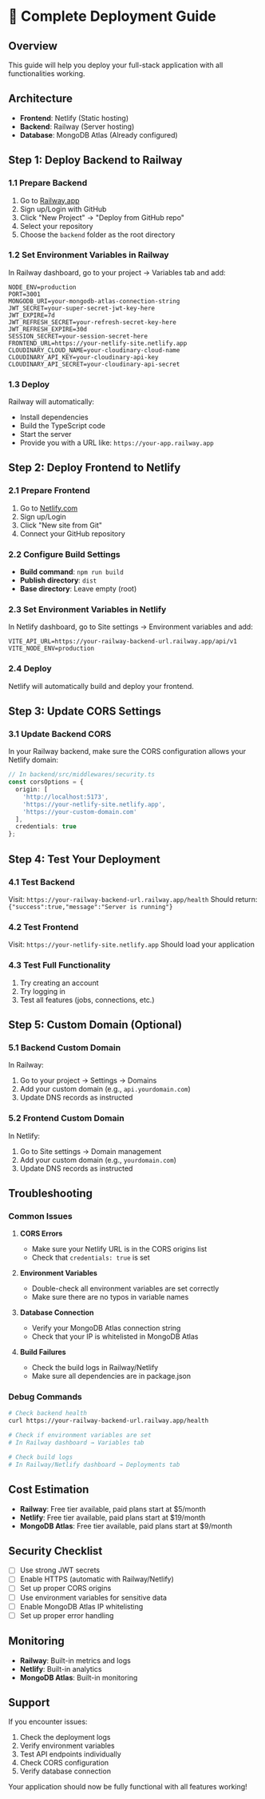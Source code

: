 # 🚀 Complete Deployment Guide

## Overview
This guide will help you deploy your full-stack application with all functionalities working.

## Architecture
- **Frontend**: Netlify (Static hosting)
- **Backend**: Railway (Server hosting)
- **Database**: MongoDB Atlas (Already configured)

## Step 1: Deploy Backend to Railway

### 1.1 Prepare Backend
1. Go to [Railway.app](https://railway.app)
2. Sign up/Login with GitHub
3. Click "New Project" → "Deploy from GitHub repo"
4. Select your repository
5. Choose the `backend` folder as the root directory

### 1.2 Set Environment Variables in Railway
In Railway dashboard, go to your project → Variables tab and add:

```env
NODE_ENV=production
PORT=3001
MONGODB_URI=your-mongodb-atlas-connection-string
JWT_SECRET=your-super-secret-jwt-key-here
JWT_EXPIRE=7d
JWT_REFRESH_SECRET=your-refresh-secret-key-here
JWT_REFRESH_EXPIRE=30d
SESSION_SECRET=your-session-secret-here
FRONTEND_URL=https://your-netlify-site.netlify.app
CLOUDINARY_CLOUD_NAME=your-cloudinary-cloud-name
CLOUDINARY_API_KEY=your-cloudinary-api-key
CLOUDINARY_API_SECRET=your-cloudinary-api-secret
```

### 1.3 Deploy
Railway will automatically:
- Install dependencies
- Build the TypeScript code
- Start the server
- Provide you with a URL like: `https://your-app.railway.app`

## Step 2: Deploy Frontend to Netlify

### 2.1 Prepare Frontend
1. Go to [Netlify.com](https://netlify.com)
2. Sign up/Login
3. Click "New site from Git"
4. Connect your GitHub repository

### 2.2 Configure Build Settings
- **Build command**: `npm run build`
- **Publish directory**: `dist`
- **Base directory**: Leave empty (root)

### 2.3 Set Environment Variables in Netlify
In Netlify dashboard, go to Site settings → Environment variables and add:

```env
VITE_API_URL=https://your-railway-backend-url.railway.app/api/v1
VITE_NODE_ENV=production
```

### 2.4 Deploy
Netlify will automatically build and deploy your frontend.

## Step 3: Update CORS Settings

### 3.1 Update Backend CORS
In your Railway backend, make sure the CORS configuration allows your Netlify domain:

```typescript
// In backend/src/middlewares/security.ts
const corsOptions = {
  origin: [
    'http://localhost:5173',
    'https://your-netlify-site.netlify.app',
    'https://your-custom-domain.com'
  ],
  credentials: true
};
```

## Step 4: Test Your Deployment

### 4.1 Test Backend
Visit: `https://your-railway-backend-url.railway.app/health`
Should return: `{"success":true,"message":"Server is running"}`

### 4.2 Test Frontend
Visit: `https://your-netlify-site.netlify.app`
Should load your application

### 4.3 Test Full Functionality
1. Try creating an account
2. Try logging in
3. Test all features (jobs, connections, etc.)

## Step 5: Custom Domain (Optional)

### 5.1 Backend Custom Domain
In Railway:
1. Go to your project → Settings → Domains
2. Add your custom domain (e.g., `api.yourdomain.com`)
3. Update DNS records as instructed

### 5.2 Frontend Custom Domain
In Netlify:
1. Go to Site settings → Domain management
2. Add your custom domain (e.g., `yourdomain.com`)
3. Update DNS records as instructed

## Troubleshooting

### Common Issues

1. **CORS Errors**
   - Make sure your Netlify URL is in the CORS origins list
   - Check that `credentials: true` is set

2. **Environment Variables**
   - Double-check all environment variables are set correctly
   - Make sure there are no typos in variable names

3. **Database Connection**
   - Verify your MongoDB Atlas connection string
   - Check that your IP is whitelisted in MongoDB Atlas

4. **Build Failures**
   - Check the build logs in Railway/Netlify
   - Make sure all dependencies are in package.json

### Debug Commands

```bash
# Check backend health
curl https://your-railway-backend-url.railway.app/health

# Check if environment variables are set
# In Railway dashboard → Variables tab

# Check build logs
# In Railway/Netlify dashboard → Deployments tab
```

## Cost Estimation

- **Railway**: Free tier available, paid plans start at $5/month
- **Netlify**: Free tier available, paid plans start at $19/month
- **MongoDB Atlas**: Free tier available, paid plans start at $9/month

## Security Checklist

- [ ] Use strong JWT secrets
- [ ] Enable HTTPS (automatic with Railway/Netlify)
- [ ] Set up proper CORS origins
- [ ] Use environment variables for sensitive data
- [ ] Enable MongoDB Atlas IP whitelisting
- [ ] Set up proper error handling

## Monitoring

- **Railway**: Built-in metrics and logs
- **Netlify**: Built-in analytics
- **MongoDB Atlas**: Built-in monitoring

## Support

If you encounter issues:
1. Check the deployment logs
2. Verify environment variables
3. Test API endpoints individually
4. Check CORS configuration
5. Verify database connection

Your application should now be fully functional with all features working!
